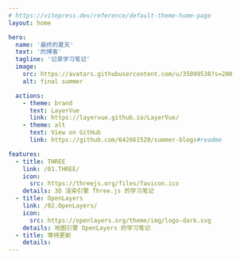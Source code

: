 ```yaml
---
# https://vitepress.dev/reference/default-theme-home-page
layout: home

hero:
  name: '最终的夏天'
  text: '的博客'
  tagline: '记录学习笔记'
  image:
    src: https://avatars.githubusercontent.com/u/35099538?s=200
    alt: final summer

  actions:
    - theme: brand
      text: LayerVue
      link: https://layervue.github.io/LayerVue/
    - theme: alt
      text: View on GitHub
      link: https://github.com/642661520/summer-blogs#readme

features:
  - title: THREE
    link: /01.THREE/
    icon:
      src: https://threejs.org/files/favicon.ico
    details: 3D 渲染引擎 Three.js 的学习笔记
  - title: OpenLayers
    link: /02.OpenLayers/
    icon:
      src: https://openlayers.org/theme/img/logo-dark.svg
    details: 地图引擎 OpenLayers 的学习笔记
  - title: 等待更新
    details:
---
```

